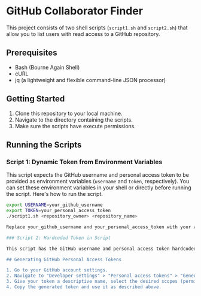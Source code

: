 # GitHub Collaborator Finder

This project consists of two shell scripts (`script1.sh` and `script2.sh`) that allow you to list users with read access to a GitHub repository.

## Prerequisites

- Bash (Bourne Again Shell)
- cURL
- jq (a lightweight and flexible command-line JSON processor)

## Getting Started

1. Clone this repository to your local machine.
2. Navigate to the directory containing the scripts.
3. Make sure the scripts have execute permissions.

## Running the Scripts

### Script 1: Dynamic Token from Environment Variables

This script expects the GitHub username and personal access token to be provided as environment variables (`username` and `token`, respectively). You can set these environment variables in your shell or directly before running the script. Here's how to run the script.

```bash
export USERNAME=your_github_username
export TOKEN=your_personal_access_token
./script1.sh <repository_owner> <repository_name>

Replace your_github_username and your_personal_access_token with your actual GitHub username and personal access token.

### Script 2: Hardcoded Token in Script

This script has the GitHub username and personal access token hardcoded directly into the script. You need to edit the script and replace the placeholders with your actual GitHub username and personal access token before running it. Here's how to run the script.

## Generating GitHub Personal Access Tokens

1. Go to your GitHub account settings.
2. Navigate to "Developer settings" > "Personal access tokens" > "Generate new token."
3. Give your token a descriptive name, select the desired scopes (permissions), and click "Generate token."
4. Copy the generated token and use it as described above.
```
